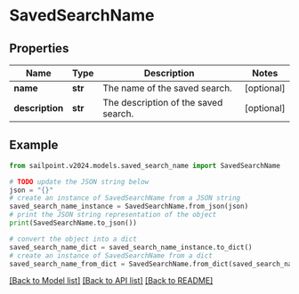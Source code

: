 # SavedSearchName


## Properties

Name | Type | Description | Notes
------------ | ------------- | ------------- | -------------
**name** | **str** | The name of the saved search.  | [optional] 
**description** | **str** | The description of the saved search.  | [optional] 

## Example

```python
from sailpoint.v2024.models.saved_search_name import SavedSearchName

# TODO update the JSON string below
json = "{}"
# create an instance of SavedSearchName from a JSON string
saved_search_name_instance = SavedSearchName.from_json(json)
# print the JSON string representation of the object
print(SavedSearchName.to_json())

# convert the object into a dict
saved_search_name_dict = saved_search_name_instance.to_dict()
# create an instance of SavedSearchName from a dict
saved_search_name_from_dict = SavedSearchName.from_dict(saved_search_name_dict)
```
[[Back to Model list]](../README.md#documentation-for-models) [[Back to API list]](../README.md#documentation-for-api-endpoints) [[Back to README]](../README.md)



